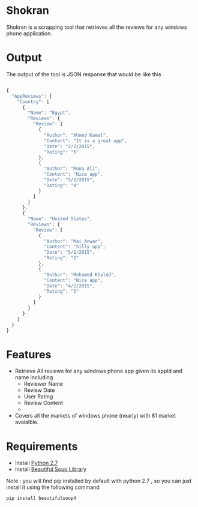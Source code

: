 # Shokran

Shokran is a scrapping tool that retrieves all the reviews for any windows phone application.


# Output

The output of the tool is JSON response that would be like this
```javascript

{
  "AppReviews": {
    "Country": [
      {
        "Name": "Egypt",
        "Reviews": {
          "Review": [
            {
              "Author": "Ahmed Kamal",
              "Content": "It is a great app",
              "Date": "2/2/2015",
              "Rating": "5"
            },
            {
              "Author": "Mona Ali",
              "Content": "Nice app",
              "Date": "5/2/2015",
              "Rating": "4"
            }
          ]
        }
      },
      {
        "Name": "United States",
        "Reviews": {
          "Review": [
            {
              "Author": "Mai Anwar",
              "Content": "Silly app",
              "Date": "5/2/2015",
              "Rating": "2"
            },
            {
              "Author": "Mohamed Khaled",
              "Content": "Nice app",
              "Date": "4/2/2015",
              "Rating": "5"
            }
          ]
        }
      }
    ]
  }
}
```
# Features

- Retrieve All reviews for any windows phone app given its appId and name including 
  * Reviewer Name
  * Review Date
  * User Rating
  * Review Content
  *
- Covers all the markets of windows phone (nearly) with 81 market avaialble.
  


# Requirements

* Install [Python 2.7](https://www.python.org/download/releases/2.7/) 
* Install [Beautiful Soup Library](http://www.crummy.com/software/BeautifulSoup/bs4/doc/#installing-beautiful-soup) 


Note : you will find pip installed by default with python 2.7 , so you can just install it using the following command 
```python
pip install beautifulsoup4

